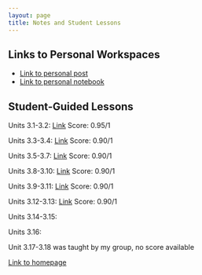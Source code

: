 ```yaml
---
layout: page
title: Notes and Student Lessons
---
```

## Links to Personal Workspaces

- [Link to personal post](https://a1234l.github.io/VSCode-Fastpages/markdown/2022/08/24/PersonalWorkspace.html)
- [Link to personal notebook](https://a1234l.github.io/VSCode-Fastpages/jupyter/2022/08/27/PersonalNotebook.html)

## Student-Guided Lessons

Units 3.1-3.2:
[Link](https://a1234l.github.io/VSCode-Fastpages/lesson1)
Score: 0.95/1

Units 3.3-3.4:
[Link](https://a1234l.github.io/VSCode-Fastpages/lesson2)
Score: 0.90/1

Units 3.5-3.7:
[Link](https://a1234l.github.io/VSCode-Fastpages/lesson3)
Score: 0.90/1

Units 3.8-3.10:
[Link](https://a1234l.github.io/VSCode-Fastpages/lesson4)
Score: 0.90/1

Units 3.9-3.11:
[Link](https://a1234l.github.io/VSCode-Fastpages/lesson5)
Score: 0.90/1

Units 3.12-3.13:
[Link](https://a1234l.github.io/VSCode-Fastpages/lesson6)
Score: 0.90/1

Units 3.14-3.15:

Units 3.16:

Unit 3.17-3.18 was taught by my group, no score available

[Link to homepage](https://a1234l.github.io/VSCode-Fastpages/)